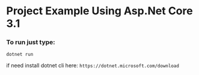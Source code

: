 # Project Example Using Asp.Net Core 3.1

### To run just type:
`dotnet run`

if need install dotnet cli here:
`https://dotnet.microsoft.com/download`

